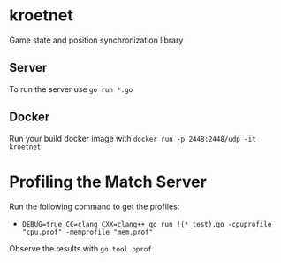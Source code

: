# kroetnet
Game state and position synchronization library

## Server
To run the server use `go run *.go`

## Docker

Run your build docker image with `docker run -p 2448:2448/udp -it kroetnet`

# Profiling the Match Server

Run the following command to get the profiles:

- `DEBUG=true CC=clang CXX=clang++ go run !(*_test).go -cpuprofile "cpu.prof" -memprofile "mem.prof"`

Observe the results with `go tool pprof`

